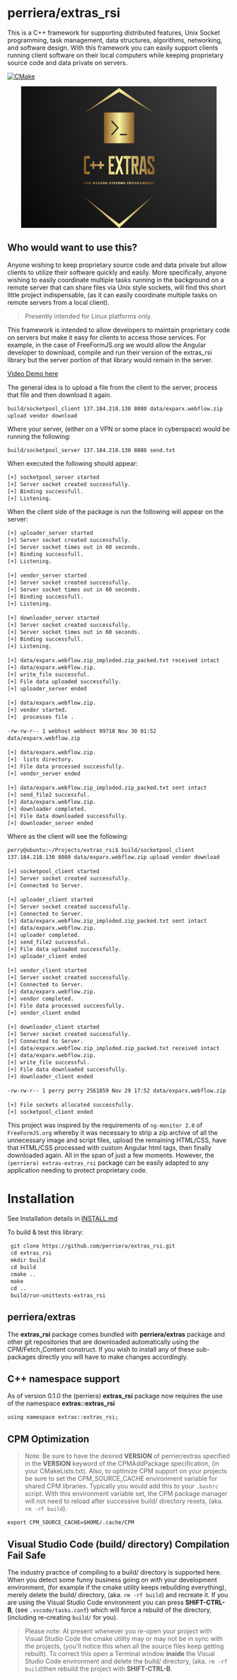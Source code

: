# perriera/extras_rsi

This is a C++ framework for supporting distributed features, Unix Socket programming, task management, data structures, algorithms, networking, and software design. With this framework you can easily support clients running client software on their local computers while keeping proprietary source code and data private on servers.

[![CMake](https://github.com/mattcoding4days/extras/actions/workflows/cmake.yml/badge.svg?branch=dev)](https://github.com/mattcoding4days/extras/actions/workflows/cmake.yml)

<div align="center">
  <img width="442" height="320" src="assets/extras.png">
  <br>
</div>

## Who would want to use this?

Anyone wishing to keep proprietary source code and data private but allow clients to utilize their software quickly and easily. More specifically, anyone wishing to easily coordinate multiple tasks running in the background on a remote server that can share files via Unix style sockets, will find this short little project indispensable, (as it can easily coordinate multiple tasks on remote servers from a local client).

> Presently intended for Linux platforms only.

This framework is intended to allow developers to maintain proprietary code on servers but make it easy for clients to access those services. For example, in the case of FreeFormJS.org we would allow the Angular developer to download, compile and run their version of the extras_rsi library but the server portion of that library would remain in the server.

[Video Demo here](https://github.com/perriera/extras_rsi/tree/dev/assets)

The general idea is to upload a file from the client to the server, process that file and then download it again.

    build/socketpool_client 137.184.218.130 8080 data/exparx.webflow.zip upload vendor download

Where your server, (either on a VPN or some place in cyberspace) would be running the following:

    build/socketpool_server 137.184.218.130 8080 send.txt

When executed the following should appear:

    [+] socketpool_server started
    [+] Server socket created successfully.
    [+] Binding successfull.
    [+] Listening.

When the client side of the package is run the following will appear on the server:

    [+] uploader_server started
    [+] Server socket created successfully.
    [+] Server socket times out in 60 seconds.
    [+] Binding successfull.
    [+] Listening.

    [+] vendor_server started
    [+] Server socket created successfully.
    [+] Server socket times out in 60 seconds.
    [+] Binding successfull.
    [+] Listening.

    [+] downloader_server started
    [+] Server socket created successfully.
    [+] Server socket times out in 60 seconds.
    [+] Binding successfull.
    [+] Listening.

    [+] data/exparx.webflow.zip_imploded.zip_packed.txt received intact
    [+] data/exparx.webflow.zip.
    [+] write_file successful.
    [+] File data uploaded successfully.
    [+] uploader_server ended

    [+] data/exparx.webflow.zip.
    [+] vendor started.
    [+]  processes file .

    -rw-rw-r-- 1 webhost webhost 99718 Nov 30 01:52 data/exparx.webflow.zip

    [+] data/exparx.webflow.zip.
    [+]  lists directory.
    [+] File data processed successfully.
    [+] vendor_server ended

    [+] data/exparx.webflow.zip_imploded.zip_packed.txt sent intact
    [+] send_file2 successful.
    [+] data/exparx.webflow.zip.
    [+] downloader completed.
    [+] File data downloaded successfully.
    [+] downloader_server ended

Where as the client will see the following:

    perry@ubuntu:~/Projects/extras_rsi$ build/socketpool_client 137.184.218.130 8080 data/exparx.webflow.zip upload vendor download

    [+] socketpool_client started
    [+] Server socket created successfully.
    [+] Connected to Server.

    [+] uploader_client started
    [+] Server socket created successfully.
    [+] Connected to Server.
    [+] data/exparx.webflow.zip_imploded.zip_packed.txt sent intact
    [+] data/exparx.webflow.zip.
    [+] uploader completed.
    [+] send_file2 successful.
    [+] File data uploaded successfully.
    [+] uploader_client ended

    [+] vendor_client started
    [+] Server socket created successfully.
    [+] Connected to Server.
    [+] data/exparx.webflow.zip.
    [+] vendor completed.
    [+] File data processed successfully.
    [+] vendor_client ended

    [+] downloader_client started
    [+] Server socket created successfully.
    [+] Connected to Server.
    [+] data/exparx.webflow.zip_imploded.zip_packed.txt received intact
    [+] data/exparx.webflow.zip.
    [+] write_file successful.
    [+] File data downloaded successfully.
    [+] downloader_client ended

    -rw-rw-r-- 1 perry perry 2561859 Nov 29 17:52 data/exparx.webflow.zip

    [+] File sockets allocated successfully.
    [+] socketpool_client ended

This project was inspired by the requirements of `ng-monitor 2.0` of `FreeFormJS.org` whereby it was necessary to strip a zip archive of all the unnecessary image and script files, upload the remaining HTML/CSS, have that HTML/CSS processed with custom Angular html tags, then finally downloaded again. All in the span of just a few moments. However, the `(perriera) extras-extras_rsi` package can be easily adapted to any application needing to protect proprietary code.

# Installation

See Installation details in [INSTALL.md](https://github.com/perriera/extras_rsi/blob/dev/INSTALL.md)

To build & test this library:

     git clone https://github.com/perriera/extras_rsi.git
     cd extras_rsi
     mkdir build
     cd build
     cmake ..
     make
     cd ..
     build/run-unittests-extras_rsi

## perriera/extras

The **extras_rsi** package comes bundled with **perriera/extras** package and other git repositories that are downloaded automatically using the CPM/Fetch_Content construct. If you wish to install any of these sub-packages directly you will have to make changes accordingly.

## C++ namespace support

As of version 0.1.0 the (perriera) **extras_rsi** package now requires the use of the namespace **extras::extras_rsi**

    using namespace extras::extras_rsi;

## CPM Optimization

> Note: Be sure to have the desired **VERSION** of perrier/extras specified in the **VERSION** keyword of the CPMAddPackage specification, (in your CMakeLists.txt). Also, to optimize CPM support on your projects be sure to set the CPM_SOURCE_CACHE environment variable for shared CPM libraries. Typically you would add this to your `.bashrc` script. With this environment variable set, the CPM package manager will not need to reload after successive build/ directory resets, (aka. `rm -rf build`).

    export CPM_SOURCE_CACHE=$HOME/.cache/CPM

## Visual Studio Code (build/ directory) Compilation Fail Safe

The industry practice of compiling to a build/ directory is supported here. When you detect some funny business going on with your development environment, (for example if the cmake utility keeps rebuilding everything), merely delete the build/ directory, (aka. `rm -rf build`) and recreate it. If you are using the Visual Studio Code environment you can press **SHIFT-CTRL-B**, (see `.vscode/tasks.conf`) which will force a rebuild of the directory, (including re-creating `build/` for you).

> Please note: At present whenever you re-open your project with Visual Studio Code the cmake utility may or may not be in sync with the projects, (you'll notice this when all the source files keep getting rebuilt). To correct this open a Terminal window **inside** the Visual Studio Code environment and delete the build/ directory, (aka. `rm -rf build`)then rebuild the project with **SHIFT-CTRL-B**.
